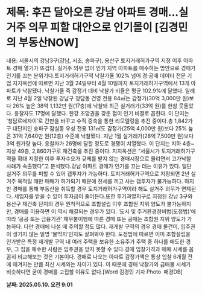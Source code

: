 # **제목: 후끈 달아오른 강남 아파트 경매...실거주 의무 피할 대안으로 인기몰이 [김경민의 부동산NOW]**

  내용: 서울시의 강남3구(강남, 서초, 송파구), 용산구 토지거래허가구역 지정 이후 아파트 경매 열기가 뜨겁다. 실거주 의무 없이 인기 지역 아파트를 매수하는 방안으로 경매가 인기를 끄는 분위기다.토지거래허가구역 낙찰가율 102% 넘어 경·공매 데이터 전문 기업 지지옥션에 따르면 지난 3월 24일부터 4월 10일까지 토지거래허가구역에서 13개 아파트가 낙찰됐다. 낙찰가율 즉 감정가 대비 낙찰가 비율은 평균 102.9%에 달했다. 일례로 지난 4월 2일 낙찰된 강남구 청담동 건영 전용 84㎡는 감정가(30억 3,000만 원)보다 26% 높은 38억 1,132만 원(17층)에 낙찰돼 최근 실거래가(33억 원)를 한참 웃돌았다. 응찰자도 17명에 달했다. 한강 조망권을 갖춘 점이 인기 비결로 꼽힌다. 이 단지는 ‘청담르네자이’로 간판을 바꾸고 수직 증축을 통한 리모델링을 추진 중이다.총 1,842가구 대단지인 송파구 잠실동 우성 전용 131㎡도 감정가(25억 4,000만 원)보다 25% 높은 31억 7,640만 원(12층) 수준에 낙찰됐다. 지난 1월 실거래가(28억 7,500만 원)보다 3억 원가량 높다. 응찰자가 26명에 달할 정도로 경쟁이 치열했다. 이 단지는 지하 4층~지상 49층, 2,860가구로 재건축을 추진 중이다. 지지옥션은 “서울시가 토지거래허가구역을 확대 지정한 이후 투자수요가 규제를 받지 않는 경매시장으로 몰리면서 고가낙찰 사례가 속출했다”고 분석했다.강남 아파트 경매가 인기를 끄는 데는 이유가 있다. 일단 실거주 의무를 피할 수 있어 갭투자가 가능하다. 토지거래허가구역으로 지정되면 2년 실거주 목적일 때만 매매가 허가되기 때문에 전세를 끼고 사는 갭투자가 불가능하다. 하지만 경매를 통해 부동산을 취득할 경우 토지거래허가구역이라 해도 실거주 의무가 면제된다. 세입자를 받을 수 있어 투자금이 줄어든다.또한 투기과열지구로 지정된 강남 3구와 용산구 재건축 단지의 경우 원칙적으로 조합설립 이후 조합원 지위 양도가 불가능하지만, 경매를 이용하면 이 역시 해결되는 경우가 있다. ‘도시 및 주거환경정비법(도정법)’에 따라 ‘공공 또는 금융기관’ 채무불이행에 따른 경매 또는 공매는 조합원 지위 양도가 가능하다. 다만 경매에 나설 때 주의할 점도 많다. 재개발 구역의 경우 경매 물건이, 입주권이 생기지 않는 일명 ‘물딱지’인지도 살펴봐야 한다. 도정법에 따르면 이미 조합설립을 인가받은 특정 재개발 구역 내 여러 주택을 보유한 소유주가 주택 중 하나를 매도한 경우, 그 집을 매수한 사람은 입주권을 받지 못할 수 있다.경매 입찰가격과 매매 시세를 꼼꼼히 비교해보는 것은 기본이다. 경매로 나오는 아파트 감정가액은 통상 입찰 6개월 전에 매겨지는 만큼 최신 시세와는 차이가 있다. 이 때문에 경매 낙찰가와 급매물 시세가 비슷하다면 굳이 경매를 고집할 이유도 없다.[Word 김경민 기자 Photo 매경DB]

  **날짜: 2025.05.10. 오전 9:01**